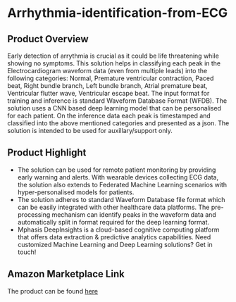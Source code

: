 # Arrhythmia-identification-from-ECG

## Product Overview
Early detection of arrythmia is crucial as it could be life threatening while showing no symptoms. This solution helps in classifying each peak in the Electrocardiogram waveform data (even from multiple leads) into the following categories: Normal, Premature ventricular contraction, Paced beat, Right bundle branch, Left bundle branch, Atrial premature beat, Ventricular flutter wave, Ventricular escape beat. The input format for training and inference is standard Waveform Database Format (WFDB). The solution uses a CNN based deep learning model that can be personalised for each patient. On the inference data each peak is timestamped and classified into the above mentioned categories and presented as a json. The solution is intended to be used for auxillary/support only.

## Product Highlight
* The solution can be used for remote patient monitoring by providing early warning and alerts. With wearable devices collecting ECG data, the solution also extends to Federated Machine Learning scenarios with hyper-personalised models for patients. 
* The solution adheres to standard Waveform Database file format which can be easily integrated with other healthcare data platforms. The pre-processing mechanism can identify peaks in the waveform data and automatically split in format required for the deep learning format.
* Mphasis DeepInsights is a cloud-based cognitive computing platform that offers data extraction & predictive analytics capabilities. Need customized Machine Learning and Deep Learning solutions? Get in touch!

## Amazon Marketplace Link
The product can be found [here]()
